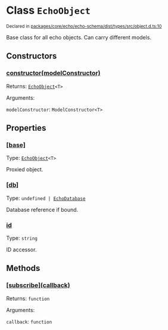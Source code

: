 # Class `EchoObject`
<sub>Declared in [packages/core/echo/echo-schema/dist/types/src/object.d.ts:10]()</sub>


Base class for all echo objects.
Can carry different models.


## Constructors
### [constructor(modelConstructor)]()



Returns: <code>[EchoObject](/api/@dxos/client/classes/EchoObject)&lt;T&gt;</code>

Arguments: 

`modelConstructor`: <code>ModelConstructor&lt;T&gt;</code>


## Properties
### [[base]]()
Type: <code>[EchoObject](/api/@dxos/client/classes/EchoObject)&lt;T&gt;</code>

Proxied object.

### [[db]]()
Type: <code>undefined | [EchoDatabase](/api/@dxos/client/classes/EchoDatabase)</code>

Database reference if bound.

### [id]()
Type: <code>string</code>

ID accessor.


## Methods
### [\[subscribe\](callback)]()



Returns: <code>function</code>

Arguments: 

`callback`: <code>function</code>
